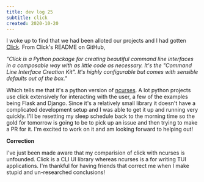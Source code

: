 ```yaml
---
title: dev log 25
subtitle: click
created: 2020-10-20
---
```


I woke up to find that we had been alloted our projects and I had gotten [Click](https://github.com/pallets/click). From Click's README on GitHub,

_"Click is a Python package for creating beautiful command line interfaces in a composable way with as little code as necessary. It's the "Command Line Interface Creation Kit". It's highly configurable but comes with sensible defaults out of the box."_

Which tells me that it's a python version of [ncurses](https://en.wikipedia.org/wiki/Ncurses). A lot python projects use click extensively for interacting with the user, a few of the examples being Flask and Django. Since it's a relatively small library it doesn't have a complicated development setup and I was able to get it up and running very quickly. I'll be resetting my sleep schedule back to the morning time so the gold for tomorrow is going to be to pick up an issue and then trying to make a PR for it. I'm excited to work on it and am looking forward to helping out!

**Correction**

I've just been made aware that my comparision of click with ncurses is unfounded. Click is a CLI UI library whereas ncurses is a for writing TUI applications. I'm thankful for having friends that correct me when I make stupid and un-researched conclusions!
